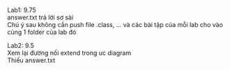Lab1: 9.75 <br/>
answer.txt trả lời sơ sài <br/>
Chú ý sau không cần push file .class, ... và các bài tập của mỗi lab cho vào cùng 1 folder của lab đó

Lab2: 9.5 <br/>
Xem lại đường nối extend trong uc diagram <br/>
Thiếu answer.txt
